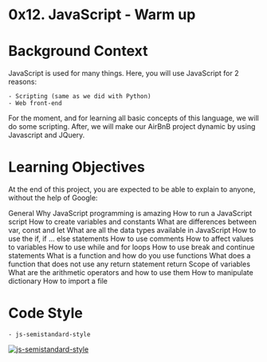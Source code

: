 # 0x12. JavaScript - Warm up

# Background Context
JavaScript is used for many things. Here, you will use JavaScript for 2 reasons:

    - Scripting (same as we did with Python)
    - Web front-end
For the moment, and for learning all basic concepts of this language, we will do some scripting. After, we will make our AirBnB project dynamic by using Javascript and JQuery.

# Learning Objectives
At the end of this project, you are expected to be able to explain to anyone, without the help of Google:

General
    Why JavaScript programming is amazing
    How to run a JavaScript script
    How to create variables and constants
    What are differences between var, const and let
    What are all the data types available in JavaScript
    How to use the if, if ... else statements
    How to use comments
    How to affect values to variables
    How to use while and for loops
    How to use break and continue statements
    What is a function and how do you use functions
    What does a function that does not use any return statement return
    Scope of variables
    What are the arithmetic operators and how to use them
    How to manipulate dictionary
    How to import a file

# Code Style
    - js-semistandard-style
[![js-semistandard-style](https://raw.githubusercontent.com/standard/semistandard/master/badge.svg)](https://github.com/standard/semistandard)